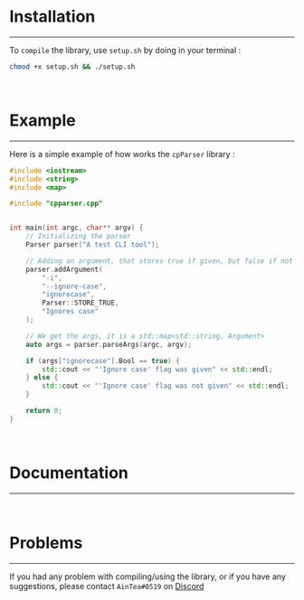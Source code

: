 # Installation
---
To `compile` the library, use `setup.sh` by doing in your terminal :
```sh
chmod +x setup.sh && ./setup.sh
```

<br>

# Example
---
Here is a simple example of how works the `cpParser` library :
```cpp
#include <iostream>
#include <string>
#include <map>

#include "cpparser.cpp"


int main(int argc, char** argv) {
    // Initializing the parser
    Parser parser("A test CLI tool");

    // Adding an argument, that stores true if given, but false if not given
    parser.addArgument(
        "-i",
        "--ignore-case",
        "ignorecase",
        Parser::STORE_TRUE,
        "Ignores case"
    );

    // We get the args, it is a std::map<std::string, Argument>
    auto args = parser.parseArgs(argc, argv);

    if (args["ignorecase"].Bool == true) {
        std::cout << "'Ignore case' flag was given" << std::endl;
    } else {
        std::cout << "'Ignore case' flag was not given" << std::endl;
    }

    return 0;
}
```

<br>

# Documentation
---


<br>

# Problems
---
If you had any problem with compiling/using the library, or if you have any suggestions, please contact `AinTea#0519` on <a href="https://discord.com">Discord</a>